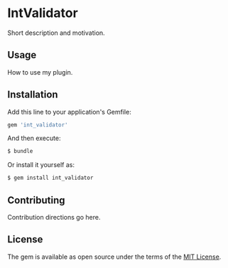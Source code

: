 # IntValidator
Short description and motivation.

## Usage
How to use my plugin.

## Installation
Add this line to your application's Gemfile:

```ruby
gem 'int_validator'
```

And then execute:
```bash
$ bundle
```

Or install it yourself as:
```bash
$ gem install int_validator
```

## Contributing
Contribution directions go here.

## License
The gem is available as open source under the terms of the [MIT License](http://opensource.org/licenses/MIT).
